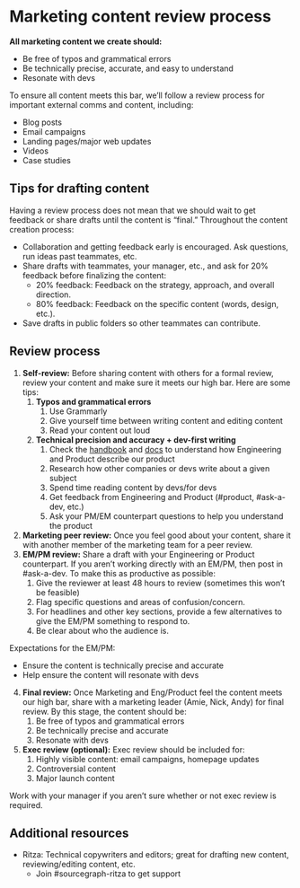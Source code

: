 # Marketing content review process 

**All marketing content we create should:**
- Be free of typos and grammatical errors 
- Be technically precise, accurate, and easy to understand 
- Resonate with devs 

To ensure all content meets this bar, we’ll follow a review process for important external comms and content, including:
- Blog posts
- Email campaigns 
- Landing pages/major web updates
- Videos
- Case studies

## Tips for drafting content

Having a review process does not mean that we should wait to get feedback or share drafts until the content is “final.” Throughout the content creation process:
- Collaboration and getting feedback early is encouraged. Ask questions, run ideas past teammates, etc. 
- Share drafts with teammates, your manager, etc., and ask for 20% feedback before finalizing the content:
  - 20% feedback: Feedback on the strategy, approach, and overall direction.
  - 80% feedback: Feedback on the specific content (words, design, etc.).
- Save drafts in public folders so other teammates can contribute.

## Review process

1. **Self-review:** Before sharing content with others for a formal review, review your content and make sure it meets our high bar. Here are some tips:
    1. **Typos and grammatical errors**
        1. Use Grammarly
        2. Give yourself time between writing content and editing content
        3. Read your content out loud 
    2. **Technical precision and accuracy + dev-first writing**
        1. Check the [handbook](https://handbook.sourcegraph.com/company-info-and-process/communication/content_guidelines/terminology_guidelines/) and [docs](https://docs.sourcegraph.com/?_ga=2.190972906.1747313014.1663792166-1869712147.1659118261) to understand how Engineering and Product describe our product
        2. Research how other companies or devs write about a given subject
        3. Spend time reading content by devs/for devs
        4. Get feedback from Engineering and Product (#product, #ask-a-dev, etc.) 
        5. Ask your PM/EM counterpart questions to help you understand the product 
2. **Marketing peer review:** Once you feel good about your content, share it with another member of the marketing team for a peer review. 
3. **EM/PM review:** Share a draft with your Engineering or Product counterpart. If you aren’t working directly with an EM/PM, then post in #ask-a-dev. To make this as productive as possible:
    1. Give the reviewer at least 48 hours to review (sometimes this won’t be feasible)
    2. Flag specific questions and areas of confusion/concern. 
    3. For headlines and other key sections, provide a few alternatives to give the EM/PM something to respond to.
    4. Be clear about who the audience is.

Expectations for the EM/PM:
- Ensure the content is technically precise and accurate 
- Help ensure the content will resonate with devs

4. **Final review:** Once Marketing and Eng/Product feel the content meets our high bar, share with a marketing leader (Amie, Nick, Andy) for final review. By this stage, the content should be:
    1. Be free of typos and grammatical errors 
    2. Be technically precise and accurate
    3. Resonate with devs
5. **Exec review (optional):** Exec review should be included for:
    1. Highly visible content: email campaigns, homepage updates
    2. Controversial content
    3. Major launch content 

Work with your manager if you aren’t sure whether or not exec review is required. 

## Additional resources

* Ritza: Technical copywriters and editors; great for drafting new content, reviewing/editing content, etc. 
    * Join #sourcegraph-ritza to get support 
